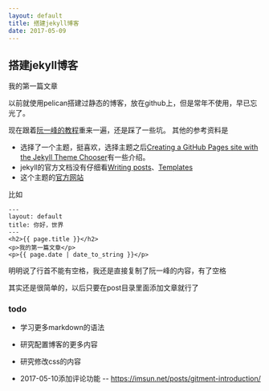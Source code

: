 ```yaml
---
layout: default
title: 搭建jekyll博客
date: 2017-05-09
---
```

## 搭建jekyll博客

我的第一篇文章

以前就使用pelican搭建过静态的博客，放在github上，但是常年不使用，早已忘光了。

现在跟着[阮一峰的教程](http://www.ruanyifeng.com/blog/2012/08/blogging_with_jekyll.html)重来一遍，还是踩了一些坑。
其他的参考资料是
- 选择了一个主题，挺喜欢，选择主题之后[Creating a GitHub Pages site with the Jekyll Theme Chooser](https://help.github.com/articles/creating-a-github-pages-site-with-the-jekyll-theme-chooser/)有一些介绍。
- jekyll的官方文档没有仔细看[Writing posts](https://jekyllrb.com/docs/posts/)、[Templates](http://jekyllrb.com/docs/templates/)
- 这个主题的[官方网站](https://pages-themes.github.io/architect/)

比如
```
---
layout: default
title: 你好，世界
---
<h2>{{ page.title }}</h2>
<p>我的第一篇文章</p>
<p>{{ page.date | date_to_string }}</p>
```
明明说了行首不能有空格，我还是直接复制了阮一峰的内容，有了空格

其实还是很简单的，以后只要在post目录里面添加文章就行了

### todo
- 学习更多markdown的语法
- 研究配置博客的更多内容
- 研究修改css的内容


- 2017-05-10添加评论功能
-- <https://imsun.net/posts/gitment-introduction/>
